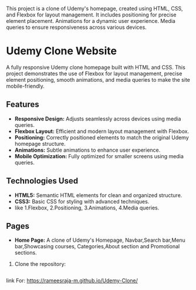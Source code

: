 
This project is a clone of Udemy's homepage, created using HTML, CSS, and Flexbox for layout management.
It includes positioning for precise element placement. Animations for a dynamic user experience. 
Media queries to ensure responsiveness across various devices.

# Udemy Clone Website

A fully responsive Udemy clone homepage built with HTML and CSS. This project demonstrates the use of Flexbox for layout management, precise element positioning, smooth animations, and media queries to make the site mobile-friendly.

## Features

- **Responsive Design:** Adjusts seamlessly across devices using media queries.
- **Flexbox Layout:** Efficient and modern layout management with Flexbox.
- **Positioning:** Correctly positioned elements to match the original Udemy homepage structure.
- **Animations:** Subtle animations to enhance user experience.
- **Mobile Optimization:** Fully optimized for smaller screens using media queries.

## Technologies Used

- **HTML5:** Semantic HTML elements for clean and organized structure.
- **CSS3:** Basic CSS for styling with advanced techniques.
-  like
         1.Flexbox,
         2.Positioning,
         3.Animations,
         4.Media queries.
  
## Pages

- **Home Page:** A clone of Udemy's Homepage, Navbar,Search bar,Menu bar,Showcasing courses, Categories,About section and Promotional sections.



1. Clone the repository:
   ```bash
link For:
           https://rameesraja-m.github.io/Udemy-Clone/



